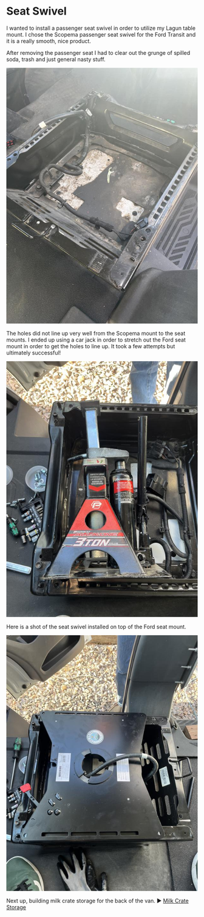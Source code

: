 # Seat Swivel

I wanted to install a passenger seat swivel in order to utilize my Lagun table mount. I chose the Scopema passenger seat swivel for the Ford Transit and it is a really smooth, nice product.

After removing the passenger seat I had to clear out the grunge of spilled soda, trash and just general nasty stuff.

![seat swivel](assets/seat-swivel-01.JPG)

The holes did not line up very well from the Scopema mount to the seat mounts. I ended up using a car jack in order to stretch out the Ford seat mount in order to get the holes to line up. It took a few attempts but ultimately successful!

![seat swivel](assets/seat-swivel-02.JPG)

Here is a shot of the seat swivel installed on top of the Ford seat mount.

![seat swivel](assets/seat-swivel-03.JPG)

Next up, building milk crate storage for the back of the van. :arrow_forward: [Milk Crate Storage](milk-crate-storage.md)